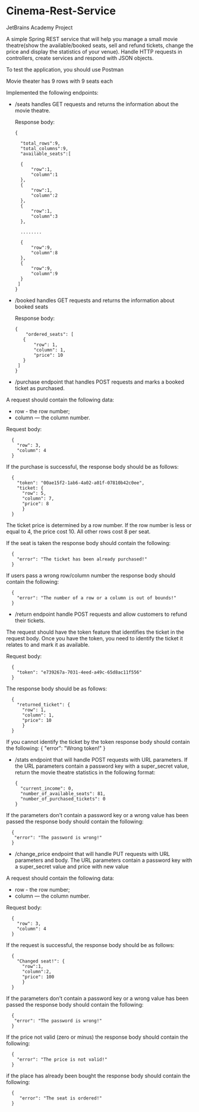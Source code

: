 # Cinema-Rest-Service
JetBrains Academy Project

A simple Spring REST service that will help you manage a small movie theatre(show the available/booked seats, sell and refund tickets, change the price and display the statistics of your venue). Handle HTTP requests in controllers, create services and respond with JSON objects.

To test the application, you should use Postman

Movie theater has 9 rows with 9 seats each

Implemented the following endpoints:

* /seats handles GET requests and returns the information about the movie theatre.
  
  Response body:
      
      {
    
        "total_rows":9,
        "total_columns":9,
        "available_seats":[

        {
            "row":1,
            "column":1
        },
        {
            "row":1,
            "column":2
        },
        {
            "row":1,
            "column":3
        },

        ........

        {
            "row":9,
            "column":8
        },
        {
            "row":9,
            "column":9
        }
       ]
      }
    
* /booked handles GET requests and returns the information about booked seats

    Response body:
      
      {
          "ordered_seats": [
         {
             "row": 1,
             "column": 1,
             "price": 10
         }
       ]
      }

* /purchase endpoint that handles POST requests and marks a booked ticket as purchased.

A request should contain the following data:

* row - the row number;
* column — the column number.

Request body:

      {
        "row": 3,
        "column": 4
      }

If the purchase is successful, the response body should be as follows:

      {
        "token": "00ae15f2-1ab6-4a02-a01f-07810b42c0ee",
        "ticket: {
          "row": 5,
          "column": 7,
          "price": 8
          }
      }

The ticket price is determined by a row number. If the row number is less or equal to 4, the price cost 10. All other rows cost 8 per seat.

If the seat is taken the response body should contain the following:

      {
        "error": "The ticket has been already purchased!"
      }
      
If users pass a wrong row/column number the response body should contain the following:

      {
        "error": "The number of a row or a column is out of bounds!"
      }
      
* /return endpoint handle POST requests and allow customers to refund their tickets.

The request should have the token feature that identifies the ticket in the request body. Once you have the token, you need to identify the ticket it relates to and mark it as available. 

Request body:

      {
        "token": "e739267a-7031-4eed-a49c-65d8ac11f556"
      }
      
The response body should be as follows:

      {
        "returned_ticket": {
          "row": 1,
          "column": 1,
          "price": 10
          }
      }
      
 If you cannot identify the ticket by the token response body should contain the following:
      {
        "error": "Wrong token!"
      }
  
* /stats endpoint that will handle POST requests with URL parameters. If the URL parameters contain a password key with a super_secret value, return the movie theatre statistics in the following format:

      {
        "current_income": 0,
        "number_of_available_seats": 81,
        "number_of_purchased_tickets": 0
      }
      
If the parameters don't contain a password key or a wrong value has been passed the response body should contain the following:

      {
       "error": "The password is wrong!"
      }
    
* /change_price endpoint that will handle PUT requests with URL parameters and body. The URL parameters contain a password key with a super_secret value and price with new value

A request should contain the following data:

* row - the row number;
* column — the column number.

Request body:

      {
        "row": 3,
        "column": 4
      }
     
 If the request is successful, the response body should be as follows:
      
      {
        "Changed seat!": {
          "row":1,
          "column":2,
          "price": 100
          }
      }
 
 If the parameters don't contain a password key or a wrong value has been passed the response body should contain the following:

      {
       "error": "The password is wrong!"
      }
 If the price not valid (zero or minus) the response body should contain the following:
 
      {
        "error": "The price is not valid!"
      }

if the place has already been bought the response body should contain the following:

      {
         "error": "The seat is ordered!"
      }
